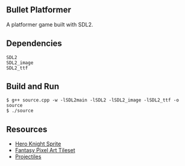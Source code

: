 ## Bullet Platformer
A platformer game built with SDL2.

## Dependencies
```
SDL2
SDL2_image
SDL2_ttf
```

## Build and Run
```
$ g++ source.cpp -w -lSDL2main -lSDL2 -lSDL2_image -lSDL2_ttf -o source
$ ./source
```

## Resources
- [Hero Knight Sprite](https://stensven.itch.io/hero-knight)
- [Fantasy Pixel Art Tileset](https://mostbestestgames.itch.io/fantasy-pixelart-tileset)
- [Projectiles](https://kicked-in-teeth.itch.io/projectiles)